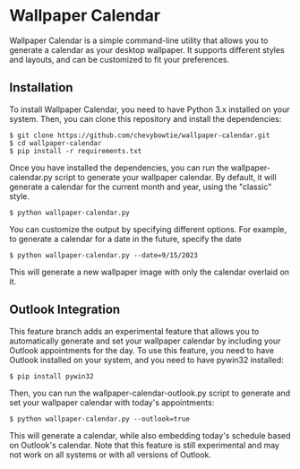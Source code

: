 # Wallpaper Calendar
Wallpaper Calendar is a simple command-line utility that allows you to generate a calendar as your desktop wallpaper. It supports different styles and layouts, and can be customized to fit your preferences.

## Installation
To install Wallpaper Calendar, you need to have Python 3.x installed on your system. Then, you can clone this repository and install the dependencies:

```
$ git clone https://github.com/chevybowtie/wallpaper-calendar.git
$ cd wallpaper-calendar
$ pip install -r requirements.txt
```
Once you have installed the dependencies, you can run the wallpaper-calendar.py script to generate your wallpaper calendar. By default, it will generate a calendar for the current month and year, using the "classic" style.

```
$ python wallpaper-calendar.py
```

You can customize the output by specifying different options. For example, to generate a calendar for a date in the future, specify the date
```
$ python wallpaper-calendar.py --date=9/15/2023
```
This will generate a new wallpaper image with only the calendar overlaid on it.


## Outlook Integration
This feature branch adds an experimental feature that allows you to automatically generate and set your wallpaper calendar by including your Outlook appointments for the day. To use this feature, you need to have Outlook installed on your system, and you need to have pywin32 installed:
```
$ pip install pywin32
```
Then, you can run the wallpaper-calendar-outlook.py script to generate and set your wallpaper calendar with today's appointments:

```
$ python wallpaper-calendar.py --outlook=true
```
This will generate a calendar, while also embedding today's schedule based on Outlook's calendar. Note that this feature is still experimental and may not work on all systems or with all versions of Outlook.